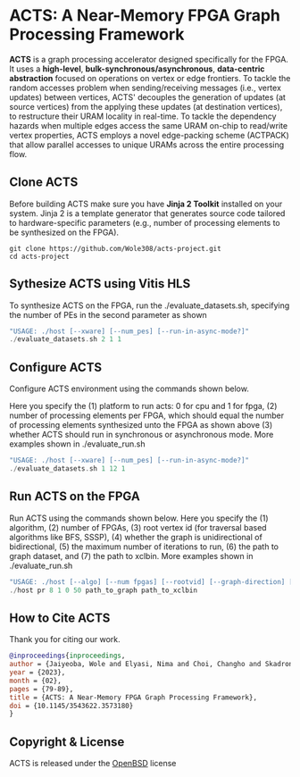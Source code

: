 # ACTS: A Near-Memory FPGA Graph Processing Framework

**ACTS** is a graph processing accelerator designed specifically for the FPGA. It uses a **high-level**, **bulk-synchronous/asynchronous**, **data-centric abstraction** focused on operations on vertex or edge frontiers. To tackle the random accesses problem when sending/receiving messages (i.e., vertex updates) between vertices, ACTS' decouples the generation of updates (at source vertices) from the applying these updates (at destination vertices), to restructure their URAM locality in real-time. To tackle the dependency hazards when multiple edges access the same URAM on-chip to read/write vertex properties, ACTS employs a novel edge-packing scheme (ACTPACK) that allow parallel accesses to unique URAMs across the entire processing flow.

## Clone ACTS
Before building ACTS make sure you have **Jinja 2 Toolkit** installed on your system. Jinja 2 is a template generator that generates source code tailored to hardware-specific parameters (e.g., number of processing elements to be synthesized on the FPGA). 
```shell
git clone https://github.com/Wole308/acts-project.git
cd acts-project
```

## Sythesize ACTS using Vitis HLS
To synthesize ACTS on the FPGA, run the ./evaluate_datasets.sh, specifying the number of PEs in the second parameter as shown
```cpp
"USAGE: ./host [--xware] [--num_pes] [--run-in-async-mode?]"
./evaluate_datasets.sh 2 1 1
```

## Configure ACTS
Configure ACTS environment using the commands shown below. 

Here you specify the (1) platform to run acts: 0 for cpu and 1 for fpga, (2) number of processing elements per FPGA, which should equal the number of processing elements synthesized unto the FPGA as shown above (3) whether ACTS should run in synchronous or asynchronous mode. More examples shown in ./evaluate_run.sh
```cpp
"USAGE: ./host [--xware] [--num_pes] [--run-in-async-mode?]"
./evaluate_datasets.sh 1 12 1
```		

## Run ACTS on the FPGA 
Run ACTS using the commands shown below. Here you specify the (1) algorithm, (2) number of FPGAs, (3) root vertex id (for traversal based algorithms like BFS, SSSP), (4) whether the graph is unidirectional of bidirectional, (5) the maximum number of iterations to run, (6) the path to graph dataset, and (7) the path to xclbin. More examples shown in ./evaluate_run.sh
```cpp
"USAGE: ./host [--algo] [--num fpgas] [--rootvid] [--graph-direction] [--number-of-iterations] [--path-to-graph] [--path-to-XCLBIN] "
./host pr 8 1 0 50 path_to_graph path_to_xclbin
```		

## How to Cite ACTS
Thank you for citing our work.

```bibtex
@inproceedings{inproceedings,
author = {Jaiyeoba, Wole and Elyasi, Nima and Choi, Changho and Skadron, Kevin},
year = {2023},
month = {02},
pages = {79-89},
title = {ACTS: A Near-Memory FPGA Graph Processing Framework},
doi = {10.1145/3543622.3573180}
}
```

## Copyright & License
ACTS is released under the [OpenBSD](https://github.com/Wole308/acts-project/blob/main/LICENSE) license

